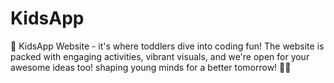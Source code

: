 # KidsApp

🌈 KidsApp Website - it's where toddlers dive into coding fun! The website is packed with engaging activities, vibrant visuals, and we're open for your awesome ideas too! shaping young minds for a better tomorrow! 🚀✨
